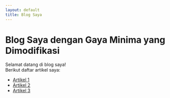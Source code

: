 ```yaml
---
layout: default
title: Blog Saya
---
```


<link rel="stylesheet" href="/custom.css">

# Blog Saya dengan Gaya Minima yang Dimodifikasi

Selamat datang di blog saya!  
Berikut daftar artikel saya:

- [Artikel 1](artikel-1.md)
- [Artikel 2](artikel-2.md)
- [Artikel 3](artikel-3.md)
